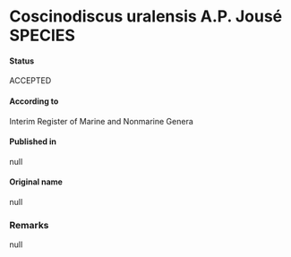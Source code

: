 Coscinodiscus uralensis A.P. Jousé SPECIES
=======

#### Status
ACCEPTED

#### According to
Interim Register of Marine and Nonmarine Genera

#### Published in
null

#### Original name
null

### Remarks
null